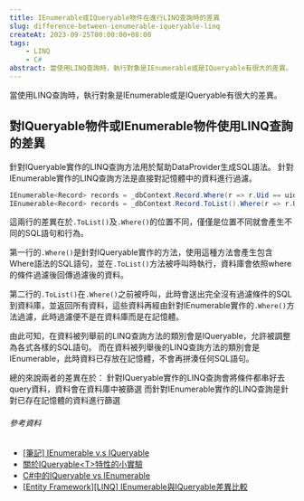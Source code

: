 ```yaml
---
title: IEnumerable或IQueryable物件在進行LINQ查詢時的差異
slug: difference-between-ienumerable-iqueryable-linq
createAt: 2023-09-25T00:00:00+08:00
tags:
    - LINQ
    - C#
abstract: 當使用LINQ查詢時，執行對象是IEnumerable或是IQueryable有很大的差異。
---
```


當使用LINQ查詢時，執行對象是IEnumerable或是IQueryable有很大的差異。

## 對IQueryable物件或IEnumerable物件使用LINQ查詢的差異
針對IQueryable實作的LINQ查詢方法用於幫助DataProvider生成SQL語法。
針對IEnumerable實作的LINQ查詢方法是直接對記憶體中的資料進行過濾。

```csharp
IEnumerable<Record> records = _dbContext.Record.Where(r => r.Uid == uid).ToList();
IEnumerable<Record> records = _dbContext.Record.ToList().Where(r => r.Uid == uid);
```
這兩行的差異在於`.ToList()`及`.Where()`的位置不同，僅僅是位置不同就會產生不同的SQL語句和行為。

第一行的`.Where()`是針對IQueryable實作的方法，使用這種方法會產生包含Where語法的SQL語句，並在`.ToList()`方法被呼叫時執行，資料庫會依照where的條件過濾後回傳過濾後的資料。

第二行的`.ToList()`在`.Where()`之前被呼叫，此時會送出完全沒有過濾條件的SQL到資料庫，並返回所有資料，這些資料再經由針對IEnumerable實作的`.Where()`方法過濾，此時過濾便不是在資料庫而是在記憶體。

由此可知，在資料被列舉前的LINQ查詢方法的類別會是IQueryable，允許被調整為各式各樣的SQL語句。
而在資料被列舉後的LINQ查詢方法的類別會是IEnumerable，此時資料已存放在記憶體，不會再拼湊任何SQL語句。

總的來說兩者的差異在於：
針對IQueryable實作的LINQ查詢會將條件都串好去query資料，資料會在資料庫中被篩選
而針對IEnumerable實作的LINQ查詢是針對已存在記憶體的資料進行篩選

###### 參考資料
- [[筆記] IEnumerable v.s IQueryable](https://dotblogs.com.tw/UgiYo/2019/08/10/001704)
- [關於IQueryable<T\>特性的小實驗](https://blog.darkthread.net/blog/iqueryable-experiment/)
- [C#中的IQueryable vs IEnumerable](https://blog.csdn.net/weixin_43263355/article/details/121680150)
- [[Entity Framework][LINQ] IEnumerable與IQueryable差異比較](https://dotblogs.com.tw/wasichris/2015/03/04/150633)